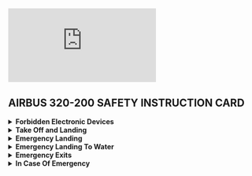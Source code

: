 # ![Turkish Airlines Logo](https://logowik.com/tuerk-hava-yollari-thy-vector-logo-131.html)

## AIRBUS 320-200 SAFETY INSTRUCTION CARD

<details>
<summary><strong>Forbidden Electronic Devices</strong></summary>

## Take Off

Please follow the instructions and announcements from cabin crew about the use of electronic devices.

## Taxi

You are allowed to use your laptop and headphones. Make sure you turn on flight mode if you want to use your mobile phone or tablet.

## Landing

You're prohibited from using your laptop and headphones. Make sure you turn on flight mode if you want to use your mobile phone or tablet.

</details>

<details>
<summary><strong>Take Off and Landing</strong></summary>

<summary>Luggage</summary>
You can store your hand luggage in the overhead lockers or under the seat in front of you.

<summary>Seatbelt</summary>
Attach the threaded part of your belt to the other metal part, adjust it by pulling on the strings, and pull the metal part on the non-threaded part to unfasten it.

<summary>Infant Belt</summary>
Please contact our cabin crew to request a seatbelt for your baby.

</details>
</details>
</details>

<details>
<summary><strong>Emergency Landing</strong></summary>
When making an emergency landing, please remove your high-heeled shoes, leave your hand luggage and move away from the aircraft. There will be 6 inflatable slides, 2 in the front, 2 in the back and 2 in the middle. When using the inflatable slide, be careful to slide in a single file, with your hands tied.

</details>

<details>
<summary><strong>Emergency Landing To Water</strong></summary>
When making an emergency landing to bodies of water, please remove your high-heeled shoes, leave your hand luggage and move away from the aircraft. There will be 6 inflatable slides, 2 in the front, 2 in the back and 2 in the middle. When using the inflatable slide, be careful to slide in a single file, with your hands tied. Rescue rafts will be inflated to help you evacuate the area faster.

</details>

<details>
<summary><strong>Emergency Exits</strong></summary>
There are 2 emergency exits available in the aircraft. `Exit A` will be opened by our crew, while `Exit B` is in the responsibility of the passenger that's sitting next to it.

</details>

<details>
<summary><strong>In Case Of Emergency</strong></summary>

to be continued (ETA: 08.08.2024)
